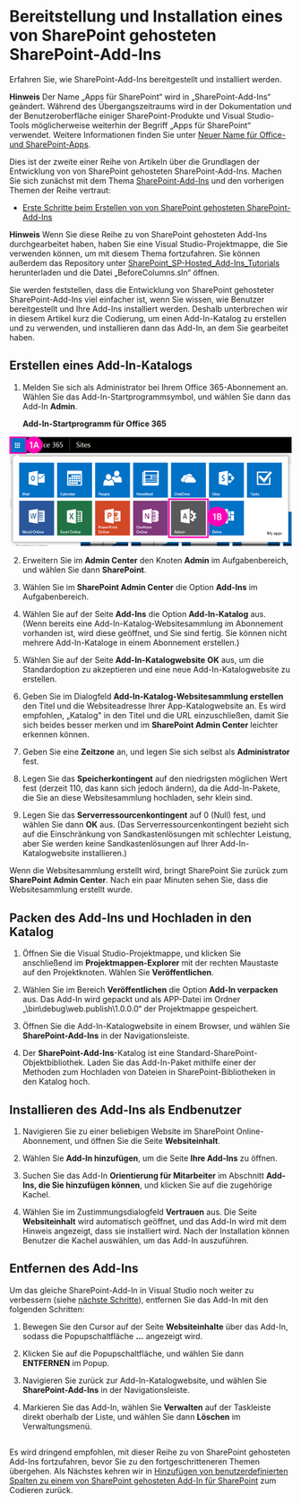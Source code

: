 # <a name="deploy-and-install-a-sharepoint-hosted-sharepoint-add-in"></a>Bereitstellung und Installation eines von SharePoint gehosteten SharePoint-Add-Ins
Erfahren Sie, wie SharePoint-Add-Ins bereitgestellt und installiert werden.
 

 **Hinweis** Der Name „Apps für SharePoint“ wird in „SharePoint-Add-Ins“ geändert. Während des Übergangszeitraums wird in der Dokumentation und der Benutzeroberfläche einiger SharePoint-Produkte und Visual Studio-Tools möglicherweise weiterhin der Begriff „Apps für SharePoint“ verwendet. Weitere Informationen finden Sie unter [Neuer Name für Office- und SharePoint-Apps](new-name-for-apps-for-sharepoint#bk_newname).
 

Dies ist der zweite einer Reihe von Artikeln über die Grundlagen der Entwicklung von von SharePoint gehosteten SharePoint-Add-Ins. Machen Sie sich zunächst mit dem Thema [SharePoint-Add-Ins](sharepoint-add-ins) und den vorherigen Themen der Reihe vertraut:
 

-  [Erste Schritte beim Erstellen von von SharePoint gehosteten SharePoint-Add-Ins](get-started-creating-sharepoint-hosted-sharepoint-add-ins)
    
 

 **Hinweis** Wenn Sie diese Reihe zu von SharePoint gehosteten Add-Ins durchgearbeitet haben, haben Sie eine Visual Studio-Projektmappe, die Sie verwenden können, um mit diesem Thema fortzufahren. Sie können außerdem das Repository unter [SharePoint_SP-Hosted_Add-Ins_Tutorials](https://github.com/OfficeDev/SharePoint_SP-hosted_Add-Ins_Tutorials) herunterladen und die Datei „BeforeColumns.sln“ öffnen.
 

Sie werden feststellen, dass die Entwicklung von SharePoint gehosteter SharePoint-Add-Ins viel einfacher ist, wenn Sie wissen, wie Benutzer bereitgestellt und Ihre Add-Ins installiert werden. Deshalb unterbrechen wir in diesem Artikel kurz die Codierung, um einen Add-In-Katalog zu erstellen und zu verwenden, und installieren dann das Add-In, an dem Sie gearbeitet haben.
 

## <a name="create-an-add-in-catalog"></a>Erstellen eines Add-In-Katalogs


 

 

1. Melden Sie sich als Administrator bei Ihrem Office 365-Abonnement an. Wählen Sie das Add-In-Startprogrammsymbol, und wählen Sie dann das Add-In **Admin**.
    
    **Add-In-Startprogramm für Office 365**

 

  ![App-Startfeld für Office 365](../../images/ec60797c-d329-4922-a811-70c64598f4d5.PNG)
 

    
    
 
2. Erweitern Sie im **Admin Center** den Knoten **Admin** im Aufgabenbereich, und wählen Sie dann **SharePoint**.
    
 
3. Wählen Sie im **SharePoint Admin Center** die Option **Add-Ins** im Aufgabenbereich.
    
 
4. Wählen Sie auf der Seite **Add-Ins** die Option **Add-In-Katalog** aus. (Wenn bereits eine Add-In-Katalog-Websitesammlung im Abonnement vorhanden ist, wird diese geöffnet, und Sie sind fertig. Sie können nicht mehrere Add-In-Kataloge in einem Abonnement erstellen.)
    
 
5. Wählen Sie auf der Seite **Add-In-Katalogwebsite** **OK** aus, um die Standardoption zu akzeptieren und eine neue Add-In-Katalogwebsite zu erstellen.
    
 
6. Geben Sie im Dialogfeld **Add-In-Katalog-Websitesammlung erstellen** den Titel und die Websiteadresse Ihrer App-Katalogwebsite an. Es wird empfohlen, „Katalog" in den Titel und die URL einzuschließen, damit Sie sich beides besser merken und im **SharePoint Admin Center** leichter erkennen können.
    
 
7. Geben Sie eine **Zeitzone** an, und legen Sie sich selbst als **Administrator** fest.
    
 
8. Legen Sie das **Speicherkontingent** auf den niedrigsten möglichen Wert fest (derzeit 110, das kann sich jedoch ändern), da die Add-In-Pakete, die Sie an diese Websitesammlung hochladen, sehr klein sind.
    
 
9. Legen Sie das **Serverressourcenkontingent** auf 0 (Null) fest, und wählen Sie dann **OK** aus. (Das Serverressourcenkontingent bezieht sich auf die Einschränkung von Sandkastenlösungen mit schlechter Leistung, aber Sie werden keine Sandkastenlösungen auf Ihrer Add-In-Katalogwebsite installieren.)
    
 
Wenn die Websitesammlung erstellt wird, bringt SharePoint Sie zurück zum **SharePoint Admin Center**. Nach ein paar Minuten sehen Sie, dass die Websitesammlung erstellt wurde.
 

## <a name="package-the-add-in-and-upload-it-to-the-catalog"></a>Packen des Add-Ins und Hochladen in den Katalog


 

 

1. Öffnen Sie die Visual Studio-Projektmappe, und klicken Sie anschließend im **Projektmappen-Explorer** mit der rechten Maustaste auf den Projektknoten. Wählen Sie **Veröffentlichen**.
    
 
2. Wählen Sie im Bereich **Veröffentlichen** die Option **Add-In verpacken** aus. Das Add-In wird gepackt und als APP-Datei im Ordner „\bin\debug\web.publish\1.0.0.0“ der Projektmappe gespeichert.
    
 
3. Öffnen Sie die Add-In-Katalogwebsite in einem Browser, und wählen Sie **SharePoint-Add-Ins** in der Navigationsleiste.
    
 
4. Der **SharePoint-Add-Ins**-Katalog ist eine Standard-SharePoint-Objektbibliothek. Laden Sie das Add-In-Paket mithilfe einer der Methoden zum Hochladen von Dateien in SharePoint-Bibliotheken in den Katalog hoch.
    
 

## <a name="install-the-add-in-as-end-users-do"></a>Installieren des Add-Ins als Endbenutzer


1. Navigieren Sie zu einer beliebigen Website im SharePoint Online-Abonnement, und öffnen Sie die Seite **Websiteinhalt**.
    
 
2. Wählen Sie **Add-In hinzufügen**, um die Seite **Ihre Add-Ins** zu öffnen.
    
 
3. Suchen Sie das Add-In **Orientierung für Mitarbeiter** im Abschnitt **Add-Ins, die Sie hinzufügen können**, und klicken Sie auf die zugehörige Kachel.
    
 
4. Wählen Sie im Zustimmungsdialogfeld **Vertrauen** aus. Die Seite **Websiteinhalt** wird automatisch geöffnet, und das Add-In wird mit dem Hinweis angezeigt, dass sie installiert wird. Nach der Installation können Benutzer die Kachel auswählen, um das Add-In auszuführen.
    
 

## <a name="remove-the-add-in"></a>Entfernen des Add-Ins

Um das gleiche SharePoint-Add-In in Visual Studio noch weiter zu verbessern (siehe [nächste Schritte](#Nextsteps)), entfernen Sie das Add-In mit den folgenden Schritten:
 

 

1. Bewegen Sie den Cursor auf der Seite **Websiteinhalte** über das Add-In, sodass die Popupschaltfläche **...** angezeigt wird.
    
 
2. Klicken Sie auf die Popupschaltfläche, und wählen Sie dann **ENTFERNEN** im Popup.
    
 
3. Navigieren Sie zurück zur Add-In-Katalogwebsite, und wählen Sie **SharePoint-Add-Ins** in der Navigationsleiste.
    
 
4. Markieren Sie das Add-In, wählen Sie **Verwalten** auf der Taskleiste direkt oberhalb der Liste, und wählen Sie dann **Löschen** im Verwaltungsmenü.
    
 

## 

Es wird dringend empfohlen, mit dieser Reihe zu von SharePoint gehosteten Add-Ins fortzufahren, bevor Sie zu den fortgeschritteneren Themen übergehen. Als Nächstes kehren wir in  [Hinzufügen von benutzerdefinierten Spalten zu einem von SharePoint gehosteten Add-In für SharePoint](add-custom-columns-to-a-sharepoint-hostedsharepoint-add-in) zum Codieren zurück.
 

 

